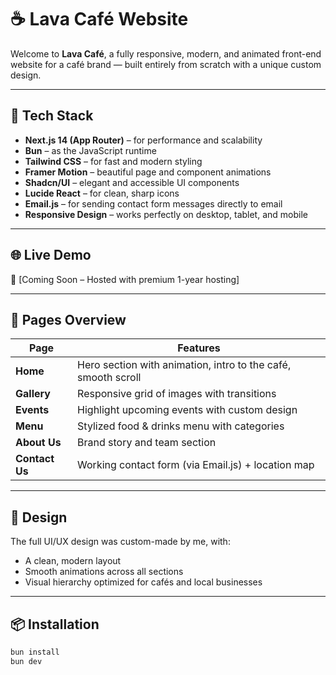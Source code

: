 # ☕ Lava Café Website

Welcome to **Lava Café**, a fully responsive, modern, and animated front-end website for a café brand — built entirely from scratch with a unique custom design.

---

## 🚀 Tech Stack

- **Next.js 14 (App Router)** – for performance and scalability
- **Bun** – as the JavaScript runtime
- **Tailwind CSS** – for fast and modern styling
- **Framer Motion** – beautiful page and component animations
- **Shadcn/UI** – elegant and accessible UI components
- **Lucide React** – for clean, sharp icons
- **Email.js** – for sending contact form messages directly to email
- **Responsive Design** – works perfectly on desktop, tablet, and mobile

---

## 🌐 Live Demo

🔗 [Coming Soon – Hosted with premium 1-year hosting]

---

## 📸 Pages Overview

| Page           | Features                                                      |
| -------------- | ------------------------------------------------------------- |
| **Home**       | Hero section with animation, intro to the café, smooth scroll |
| **Gallery**    | Responsive grid of images with transitions                    |
| **Events**     | Highlight upcoming events with custom design                  |
| **Menu**       | Stylized food & drinks menu with categories                   |
| **About Us**   | Brand story and team section                                  |
| **Contact Us** | Working contact form (via Email.js) + location map            |

---

## 🎨 Design

The full UI/UX design was custom-made by me, with:

- A clean, modern layout
- Smooth animations across all sections
- Visual hierarchy optimized for cafés and local businesses

---

## 📦 Installation

```bash
bun install
bun dev
```
